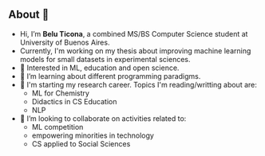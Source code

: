 ## About 👋 

- Hi, I’m **Belu Ticona**, a combined MS/BS Computer Science student at University of Buenos Aires.
- Currently, I'm working on my thesis about improving machine learning models for small datasets in experimental sciences.
- 👀 Interested in ML, education and open science.
- 🌱 I’m learning about different programming paradigms.
- 🔬 I'm starting my research career. Topics I'm reading/writting about are:
    - ML for Chemistry
    - Didactics in CS Education
    - NLP
- 💞️ I’m looking to collaborate on activities related to:
  - ML competition
  - empowering minorities in technology
  - CS applied to Social Sciences

<!---
pacasi/pacasi is a ✨ special ✨ repository because its `README.md` (this file) appears on your GitHub profile.
You can click the Preview link to take a look at your changes.
--->
